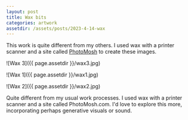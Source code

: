 ```yaml
---
layout: post
title: Wax bits
categories: artwork
assetdir: /assets/posts/2023-4-14-wax
---
```


This work is quite different from my others. I used wax with a printer scanner and a site called [PhotoMosh](https://photomosh.com) to create these images. 

![Wax 3]({{ page.assetdir }}/wax3.jpg)

![Wax 1]({{ page.assetdir }}/wax1.jpg)

![Wax 2]({{ page.assetdir }}/wax2.jpg)

Quite different from my usual work processes. I used wax with a printer scanner and a site called PhotoMosh.com. I'd love to explore this more, incorporating perhaps generative visuals or sound.









